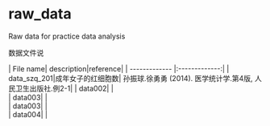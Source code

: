 # raw_data
Raw data for practice data analysis 

数据文件说

| File name| description|reference| 
| ------------- |:-------------:| 
| data_szq_201|成年女子的红细胞数| 孙振球.徐勇勇 (2014). 医学统计学.第4版, 人民卫生出版社.例2-1|
| data002|       |   
| data003|       |  
| data003|       |   
| data004|    |   


	
